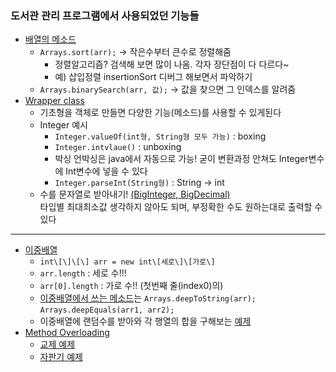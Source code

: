 ### 도서관 관리 프로그램에서 사용되었던 기능들
- [배열의 메소드](../Java/workspace/220610-01_whatwasused/src/Main.java)
  - `Arrays.sort(arr);` -> 작은수부터 큰수로 정렬해줌
    - 정렬알고리즘? 검색해 보면 많이 나옴. 각자 장단점이 다 다르다~
	- 예) 삽입정렬 insertionSort 디버그 해보면서 파악하기
  - `Arrays.binarySearch(arr, 값);` -> 값을 찾으면 그 인덱스를 알려줌
- [Wrapper class](../Java/workspace/220610-01_whatwasused/src/Main2.java)
  - 기초형을 객체로 만들면 다양한 기능(메소드)를 사용할 수 있게된다
  - Integer 예시  
    - `Integer.valueOf(int형, String형 모두 가능)` : boxing
	- `Integer.intvlaue()` : unboxing
	- 박싱 언박싱은 java에서 자동으로 가능! 굳이 변환과정 안쳐도 Integer변수에 Int변수에 넣을 수 있다
	- `Integer.parseInt(String형)` : String -> int
  - 수를 문자열로 받아내기! [(BigInteger, BigDecimal)](../Java/workspace/220610-01_whatwasused/src/Main3.java)  
	타입별 최대최소값 생각하지 않아도 되며, 부정확한 수도 원하는대로 출력할 수 있다 
----	
	
- [이중배열](../Java/workspace/220610-02_arrayofarray/src/Main.java)  
  - `int\[\]\[\] arr = new int\[세로\]\[가로\]` 
  - `arr.length` : 세로 수!!! 
  - `arr[0].length` : 가로 수!! (첫번째 줄(index0)의)
  - [이중배열에서 쓰는 메소드](../Java/workspace/220610-02_arrayofarray/src/Main2.java)는  `Arrays.deepToString(arr);` `Arrays.deepEquals(arr1, arr2);`
  - 이중배열에 랜덤수를 받아와 각 행열의 합을 구해보는 [예제](../Java/workspace/220610-02_arrayofarray/src/Main3.java)
- [Method Overloading](../Java/workspace/220610-03_method/src/Main.java)
  - [교제 예제](../Java/workspace/220610-03_method/src/CarTest2.java)  
  - [자판기 예제](../Java/workspace/220610-03_method/src/Main2.java)

